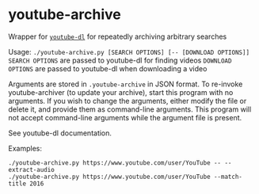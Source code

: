 # youtube-archive
Wrapper for [`youtube-dl`](https://rg3.github.io/youtube-dl/) for repeatedly archiving arbitrary searches

Usage: `./youtube-archive.py [SEARCH OPTIONS] [-- [DOWNLOAD OPTIONS]]`
`SEARCH OPTIONS` are passed to youtube-dl for finding videos
`DOWNLOAD OPTIONS` are passed to youtube-dl when downloading a video

Arguments are stored in `.youtube-archive` in JSON format. To re-invoke
youtube-archiver (to update your archive), start this program with no
arguments. If you wish to change the arguments, either modify the file or
delete it, and provide them as command-line arguments. This program will not
accept command-line arguments while the argument file is present.

See youtube-dl documentation.

Examples:
```
./youtube-archive.py https://www.youtube.com/user/YouTube -- --extract-audio
./youtube-archive.py https://www.youtube.com/user/YouTube --match-title 2016
```
